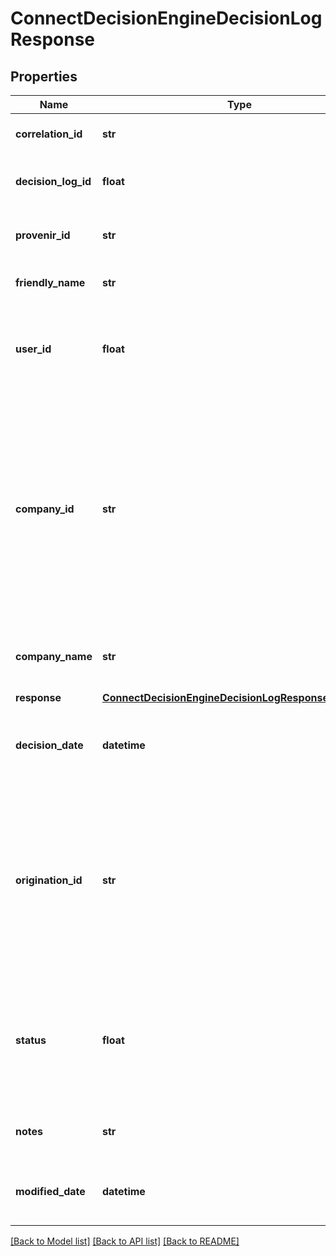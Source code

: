 # ConnectDecisionEngineDecisionLogResponse

## Properties
Name | Type | Description | Notes
------------ | ------------- | ------------- | -------------
**correlation_id** | **str** | A unique ID assigned to this request. | [optional] 
**decision_log_id** | **float** | The unique identifier for the decision log. | [optional] 
**provenir_id** | **str** | The unique identifier of the decision tree. | [optional] 
**friendly_name** | **str** | The name of the decision tree. | [optional] 
**user_id** | **float** | The unique identifier for the user&#x27;s account, used across the Creditsafe product suite. | [optional] 
**company_id** | **str** | The connectId of the company that the decision was ran on. A connectId is the primary Company identifier that is used to uniquely identify all companies across Creditsafe&#x27;s Universe and Partner Network. | [optional] 
**company_name** | **str** | The name of the company that the decision was ran on. | [optional] 
**response** | [**ConnectDecisionEngineDecisionLogResponseResponse**](ConnectDecisionEngineDecisionLogResponseResponse.md) |  | [optional] 
**decision_date** | **datetime** | The timestamp that the decision model was run. | [optional] 
**origination_id** | **str** | Displays the optional text passed through to be stored against the decision in the original call to &#x60;/{provenirId}&#x60;. Typically used for internal identifiers (e.g. SalesForce IDs). | [optional] 
**status** | **float** | The status of the decision. typically, 1 is reserved for positive outcomes, 2 for pending status and 3 for negative outcomes. | [optional] 
**notes** | **str** | The notes associated with this decision. | [optional] 
**modified_date** | **datetime** | The timestamp that this decision was last modified. | [optional] 

[[Back to Model list]](../README.md#documentation-for-models) [[Back to API list]](../README.md#documentation-for-api-endpoints) [[Back to README]](../README.md)

